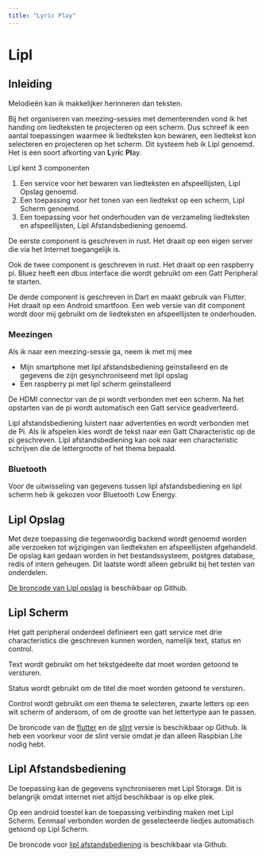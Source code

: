 ```yaml
---
title: "Lyric Play"
---
```


# Lipl

## Inleiding

Melodieën kan ik makkelijker herinneren dan teksten.

Bij het organiseren van meezing-sessies met dementerenden vond ik het handing om liedteksten te projecteren op een scherm. Dus schreef ik een aantal toepassingen waarmee ik liedteksten kon bewaren, een liedtekst kon selecteren en projecteren op het scherm. Dit systeem heb ik Lipl genoemd. Het is een soort afkorting van **L**yr**i**c **Pl**ay.

Lipl kent 3 componenten

1. Een service voor het bewaren van liedteksten en afspeellijsten, Lipl Opslag genoemd.
2. Een toepassing voor het tonen van een liedtekst op een scherm, Lipl Scherm genoemd.
3. Een toepassing voor het onderhouden van de verzameling liedteksten en afspeellijsten, Lipl Afstandsbediening genoemd.

De eerste component is geschreven in rust. Het draait op een eigen server die via het Internet toegangelijk is.

Ook de twee component is geschreven in rust. Het draait op een raspberry pi. 
Bluez heeft een dbus interface die wordt gebruikt om een Gatt Peripheral te starten.

De derde component is geschreven in Dart en maakt gebruik van Flutter. Het draait op een Android smartfoon. 
Een web versie van dit component wordt door mij gebruikt om de liedteksten en afspeellijsten te onderhouden.

### Meezingen

Als ik naar een meezing-sessie ga, neem ik met mij mee
- Mijn smartphone met lipl afstandsbediening geïnstalleerd en de gegevens die zijn gesynchroniseerd met lipl opslag
- Een raspberry pi met lipl scherm geïnstalleerd

De HDMI connector van de pi wordt verbonden met een scherm. Na het opstarten van de pi wordt automatisch een Gatt service geadverteerd.

Lipl afstandsbediening luistert naar advertenties en wordt verbonden met de Pi. Als ik afspelen kies wordt de tekst naar een Gatt Characteristic op de pi geschreven. Lipl afstandsbediening kan ook naar een characteristic schrijven die de lettergrootte of het thema bepaald.

### Bluetooth

Voor de uitwisseling van gegevens tussen lipl afstandsbediening en lipl scherm heb ik gekozen voor Bluetooth Low Energy. 

## Lipl Opslag

Met deze toepassing die tegenwoordig backend wordt genoemd worden alle verzoeken tot wijzigingen van liedteksten en afspeellijsten afgehandeld. De opslag kan gedaan worden in het bestandssysteem, postgres database, redis of intern geheugen. Dit laatste wordt alleen gebruikt bij het testen van onderdelen.

[De broncode van Lipl opslag](https://www.github.com/paulusminus/lipl-storage) is beschikbaar op Github.


## Lipl Scherm

Het gatt peripheral onderdeel definieert een gatt service met drie characteristics die geschreven kunnen worden, namelijk text, status en control.

Text wordt gebruikt om het tekstgedeelte dat moet worden getoond te versturen.

Status wordt gebruikt om de titel die moet worden getoond te versturen.

Control wordt gebruikt om een thema te selecteren, zwarte letters op een wit scherm of andersom, of om de grootte van het lettertype aan te passen.

De broncode van de [flutter] en de [slint] versie is beschikbaar op Github. Ik heb een voorkeur voor de slint versie omdat je dan alleen Raspbian Lite nodig hebt.


## Lipl Afstandsbediening

De toepassing kan de gegevens synchroniseren met Lipl Storage. Dit is belangrijk omdat internet niet altijd beschikbaar is op elke plek.

Op een android toestel kan de toepassing verbinding maken met Lipl Scherm.
Eenmaal verbonden worden de geselecteerde liedjes automatisch getoond op Lipl Scherm.

De broncode voor [lipl afstandsbediening] is beschikbaar via Github.


[lipl afstandsbediening]: https://www.github.com/paulusminus/lipl-control
[flutter]: https://www.github.com/paulusminus/lipl-display-flutter
[slint]: https://www.github.com/paulusminus/lipl-display
